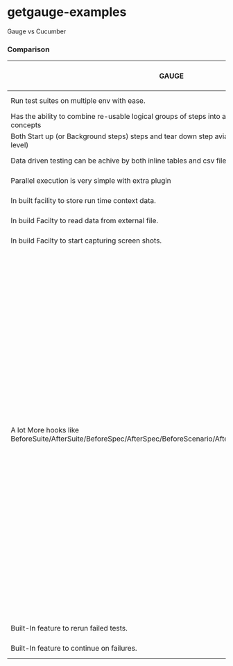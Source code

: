 # getgauge-examples
Gauge vs Cucumber


### Comparison

| GAUGE | CUCUMBER |Examples in Guage(Refer project)|
| ------ | ------ |------ |
| Run test suites on multiple env with ease. | No such built-in feature availbale.|> gauge run --env int specs|
| Has the ability to combine  re-usable logical groups of steps into a single unit scenarios known as concepts | No such built-in feature availbale.|Example1 (step *login to the url)|
|Both Start up (or Background steps) steps and tear down step avialable at specification/feature level)|Only Background steps are avilable at feature level.|Example3|
| Data driven testing can be achive by both inline tables and csv files. | It only provides data driven test though inline tables|Example3|
| Parallel execution is very simple with extra plugin  | Requires extra plugins to achive that.|gauge run --parallel specs|
| In built facility to store run time context data.| No inbuilt objetct to store run time data  |TestDataStore (Tests)|
|In build Facilty to read data from external file.|No  built-in Facilty to read data from external file. |Example4|
|In build Facilty to start capturing screen shots.|No built-in Facilty to start capturing screen shots.|See reports|
|A lot More hooks like BeforeSuite/AfterSuite/BeforeSpec/AfterSpec/BeforeScenario/AfterScenario/BeforeStep/AfterStep|Limited Hooks Before/After/BeforeStep/AfterStep.|public class ExecutionHooks{    [BeforeSuite]    public void BeforeSuite() {    // Code for before suite    }    [AfterSuite]    public void AfterSuite() {    // Code for after suite    }    [BeforeSpec]    public void BeforeSpec() {    // Code for before spec    }    [AfterSpec]    public void AfterSpec() {    // Code for after spec    }    [BeforeScenario]    public void BeforeScenario() {    // Code for before scenario    }    [AfterScenario]    public void AfterScenario() {    // Code for after scenario    }    [BeforeStep]    public void BeforeStep() {    // Code for before step    }    [AfterStep]    public void AfterStep() {    // Code for after step    }}|
| Built-In feature to rerun failed tests. | No Built-In feature to rerun failed tests.|> gauge run --failed|
|Built-In feature to continue on failures. |No Such feature avialble in cucumber.|Example5|